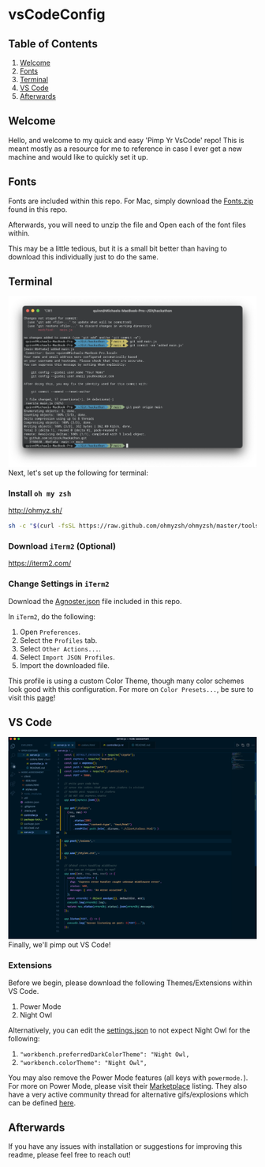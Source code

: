 # vsCodeConfig

## Table of Contents
1. [Welcome](#welcome)
2. [Fonts](#fonts)
3. [Terminal](#terminal)
4. [VS Code](#vs-code)
5. [Afterwards](#afterwards)

## Welcome
Hello, and welcome to my quick and easy 'Pimp Yr VsCode' repo!
This is meant mostly as a resource for me to reference in case I ever get a new machine and would like to quickly set it up.

## Fonts
Fonts are included within this repo.
For Mac, simply download the [Fonts.zip](https://github.com/airpick/vsCodeConfig/raw/main/Fonts.zip) found in this repo.

Afterwards, you will need to unzip the file and Open each of the font files within.

This may be a little tedious, but it is a small bit better than having to download this individually just to do the same.

## Terminal
![iTerm2](https://github.com/airpick/vsCodeConfig/blob/main/Images/iTerm2.png)
Next, let's set up the following for terminal:

### Install `oh my zsh`
http://ohmyz.sh/

```sh
sh -c "$(curl -fsSL https://raw.github.com/ohmyzsh/ohmyzsh/master/tools/install.sh)"
```

### Download `iTerm2` (Optional)
https://iterm2.com/

### Change Settings in `iTerm2`
Download the [Agnoster.json](https://raw.githubusercontent.com/airpick/vsCodeConfig/main/Agnoster.json) file included in this repo.

In `iTerm2`, do the following:
1. Open `Preferences`.
2. Select the `Profiles` tab.
3. Select `Other Actions...`.
4. Select `Import JSON Profiles`.
5. Import the downloaded file.

This profile is using a custom Color Theme, though many color schemes look good with this configuration.
For more on `Color Presets...`, be sure to visit this [page](https://iterm2colorschemes.com/)!

## VS Code
![VSCode](https://github.com/airpick/vsCodeConfig/blob/main/Images/vsCode.png)
Finally, we'll pimp out VS Code!

### Extensions
Before we begin, please download the following Themes/Extensions within VS Code.
1. Power Mode
2. Night Owl

Alternatively, you can edit the [settings.json](https://github.com/airpick/vsCodeConfig/blob/main/settings.json) to not expect Night Owl for the following:
1. `"workbench.preferredDarkColorTheme": "Night Owl,`
2. `"workbench.colorTheme": "Night Owl",`

You may also remove the Power Mode features (all keys with `powermode.`).
For more on Power Mode, please visit their [Marketplace](https://marketplace.visualstudio.com/items?itemName=hoovercj.vscode-power-mode) listing.
They also have a very active community thread for alternative gifs/explosions which can be defined [here](https://github.com/hoovercj/vscode-power-mode/issues/1).

## Afterwards
If you have any issues with installation or suggestions for improving this readme, please feel free to reach out!

